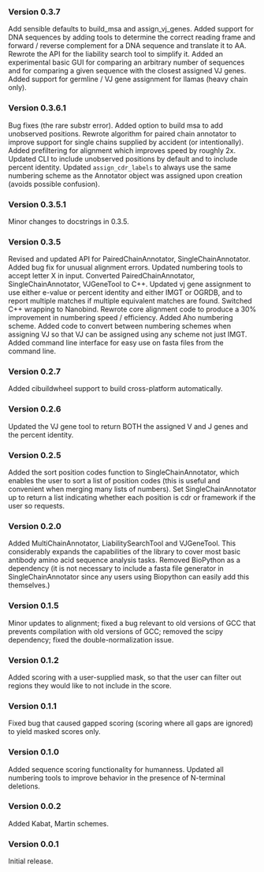### Version 0.3.7
Add sensible defaults to build_msa and assign_vj_genes.
Added support for DNA sequences by adding tools to determine
the correct reading frame and forward / reverse complement
for a DNA sequence and translate it to AA. Rewrote the API
for the liability search tool to simplify it. Added an
experimental basic GUI for comparing an arbitrary number
of sequences and for comparing a given sequence with the
closest assigned VJ genes. Added support for germline / VJ
gene assignment for llamas (heavy chain only).

### Version 0.3.6.1
Bug fixes (the rare substr error). Added option to build msa to
add unobserved positions. Rewrote algorithm for paired chain annotator
to improve support for single chains supplied by accident (or
intentionally). Added prefiltering for alignment which improves speed
by roughly 2x. Updated CLI to include unobserved positions by default
and to include percent identity. Updated `assign_cdr_labels` to
always use the same numbering scheme as the Annotator object was
assigned upon creation (avoids possible confusion).

### Version 0.3.5.1
Minor changes to docstrings in 0.3.5.

### Version 0.3.5
Revised and updated API for PairedChainAnnotator, SingleChainAnnotator.
Added bug fix for unusual alignment errors. Updated numbering tools to
accept letter X in input. Converted PairedChainAnnotator,
SingleChainAnnotator, VJGeneTool to C++. Updated vj gene assignment
to use either e-value or percent identity and either IMGT or OGRDB,
and to report multiple matches if multiple equivalent matches are
found. Switched C++ wrapping to Nanobind. Rewrote core alignment code
to produce a 30% improvement in numbering speed / efficiency.
Added Aho numbering scheme. Added code to convert between numbering
schemes when assigning VJ so that VJ can be assigned using any
scheme not just IMGT. Added command line interface for easy
use on fasta files from the command line.

### Version 0.2.7
Added cibuildwheel support to build cross-platform automatically.

### Version 0.2.6
Updated the VJ gene tool to return BOTH the assigned V and J genes and the
percent identity.

### Version 0.2.5
Added the sort position codes function to SingleChainAnnotator, which enables
the user to sort a list of position codes (this is useful and convenient when
merging many lists of numbers). Set SingleChainAnnotator up to return a list
indicating whether each position is cdr or framework if the user so requests.

### Version 0.2.0
Added MultiChainAnnotator, LiabilitySearchTool and VJGeneTool. This
considerably expands the capabilities of the library to cover most basic
antibody amino acid sequence analysis tasks. Removed BioPython as a dependency
(it is not necessary to include a fasta file generator in SingleChainAnnotator
since any users using Biopython can easily add this themselves.)

### Version 0.1.5
Minor updates to alignment; fixed a bug relevant to old versions
of GCC that prevents compilation with old versions of GCC; removed
the scipy dependency; fixed the double-normalization issue.

### Version 0.1.2
Added scoring with a user-supplied mask, so that the
user can filter out regions they would like to not include
in the score.

### Version 0.1.1
Fixed bug that caused gapped scoring (scoring where all
gaps are ignored) to yield masked scores only.

### Version 0.1.0
Added sequence scoring functionality for humanness.
Updated all numbering tools to improve behavior in
the presence of N-terminal deletions.

### Version 0.0.2
Added Kabat, Martin schemes.

### Version 0.0.1
Initial release.
